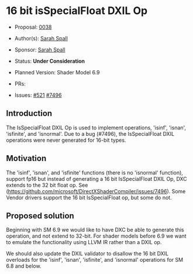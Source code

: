 <!-- {% raw %} -->

# 16 bit isSpecialFloat DXIL Op

* Proposal: [0038](0038-16bit-isspecialfloat.md)
* Author(s): [Sarah Spall](https://github.com/spall)
* Sponsor: [Sarah Spall](https://github.com/spall)
* Status: **Under Consideration**

* Planned Version: Shader Model 6.9
* PRs:
* Issues: [#521](https://github.com/microsoft/hlsl-specs/issues/521)
  [#7496](https://github.com/microsoft/DirectXShaderCompiler/issues/7496)

## Introduction

The IsSpecialFloat DXIL Op is used to implement operations, 'isinf', 'isnan', 'isfinite', and 'isnormal'.
Due to a bug (#7496), the IsSpecialFloat DXIL operations were never generated for 16-bit types.

## Motivation

The 'isinf', 'isnan', and 'isfinite' functions (there is no 'isnormal' function), support fp16 but instead of generating a 16 bit
IsSpecialFloat DXIL Op, DXC extends to the 32 bit float op. See (https://github.com/microsoft/DirectXShaderCompiler/issues/7496).
Some Vendor drivers support the 16 bit IsSpecialFloat op, but some do not. 

## Proposed solution

Beginning with SM 6.9 we would like to have DXC be able to generate this operation, and not extend to 32-bit.
For shader models before 6.9 we want to emulate the functionality using LLVM IR rather than a DXIL op.

We should also update the DXIL validator to disallow the 16 bit DXIL overloads for the 'isinf', 'isnan', 'isfinite',
and 'isnormal' operations for SM 6.8 and below.

<!-- {% endraw %} -->
